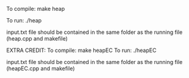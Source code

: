 To compile: make heap

To run: ./heap

input.txt file should be contained in the same folder as the running file (heap.cpp and makefile)

EXTRA CREDIT:
To compile: make heapEC
To run: ./heapEC

input.txt file should be contained in the same folder as the running file (heapEC.cpp and makefile)
